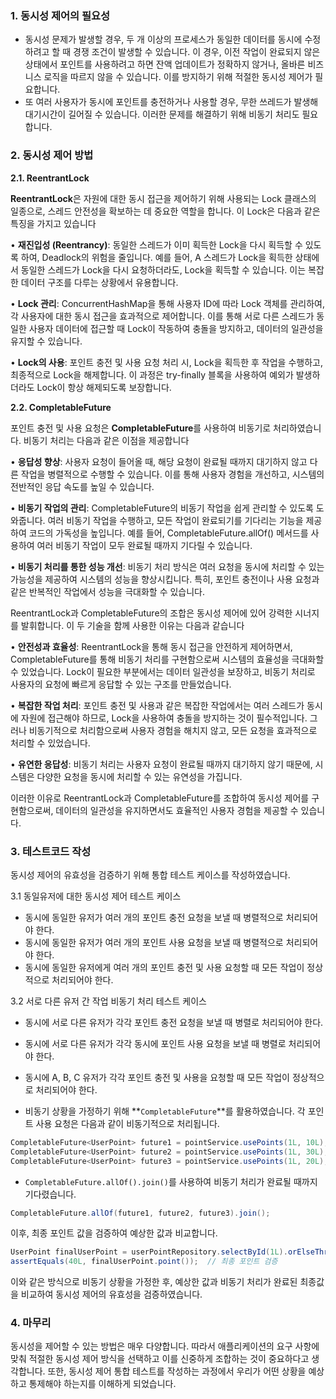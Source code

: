 ### **1. 동시성 제어의 필요성**

- 동시성 문제가 발생할 경우, 두 개 이상의 프로세스가 동일한 데이터를 동시에 수정하려고 할 때 경쟁 조건이 발생할 수 있습니다. 이 경우, 이전 작업이 완료되지 않은 상태에서 포인트를 사용하려고 하면 잔액 업데이트가 정확하지 않거나, 올바른 비즈니스 로직을 따르지 않을 수 있습니다. 이를 방지하기 위해 적절한 동시성 제어가 필요합니다.
- 또 여러 사용자가 동시에 포인트를 충전하거나 사용할 경우, 무한 쓰레드가 발생해 대기시간이 길어질  수 있습니다. 이러한 문제를 해결하기 위해 비동기 처리도 필요합니다.

### **2. 동시성 제어 방법**

**2.1. ReentrantLock**

**ReentrantLock**은 자원에 대한 동시 접근을 제어하기 위해 사용되는 Lock 클래스의 일종으로, 스레드 안전성을 확보하는 데 중요한 역할을 합니다. 이 Lock은 다음과 같은 특징을 가지고 있습니다

• **재진입성 (Reentrancy)**: 동일한 스레드가 이미 획득한 Lock을 다시 획득할 수 있도록 하여, Deadlock의 위험을 줄입니다. 예를 들어, A 스레드가 Lock을 획득한 상태에서 동일한 스레드가 Lock을 다시 요청하더라도, Lock을 획득할 수 있습니다. 이는 복잡한 데이터 구조를 다루는 상황에서 유용합니다.

• **Lock 관리**: ConcurrentHashMap을 통해 사용자 ID에 따라 Lock 객체를 관리하여, 각 사용자에 대한 동시 접근을 효과적으로 제어합니다. 이를 통해 서로 다른 스레드가 동일한 사용자 데이터에 접근할 때 Lock이 작동하여 충돌을 방지하고, 데이터의 일관성을 유지할 수 있습니다.

• **Lock의 사용**: 포인트 충전 및 사용 요청 처리 시, Lock을 획득한 후 작업을 수행하고, 최종적으로 Lock을 해제합니다. 이 과정은 try-finally 블록을 사용하여 예외가 발생하더라도 Lock이 항상 해제되도록 보장합니다.

**2.2. CompletableFuture**

포인트 충전 및 사용 요청은 **CompletableFuture**를 사용하여 비동기로 처리하였습니다. 비동기 처리는 다음과 같은 이점을 제공합니다

• **응답성 향상**: 사용자 요청이 들어올 때, 해당 요청이 완료될 때까지 대기하지 않고 다른 작업을 병렬적으로 수행할 수 있습니다. 이를 통해 사용자 경험을 개선하고, 시스템의 전반적인 응답 속도를 높일 수 있습니다.

• **비동기 작업의 관리**: CompletableFuture의 비동기 작업을 쉽게 관리할 수 있도록 도와줍니다. 여러 비동기 작업을 수행하고, 모든 작업이 완료되기를 기다리는 기능을 제공하여 코드의 가독성을 높입니다. 예를 들어, CompletableFuture.allOf() 메서드를 사용하여 여러 비동기 작업이 모두 완료될 때까지 기다릴 수 있습니다.

• **비동기 처리를 통한 성능 개선**: 비동기 처리 방식은 여러 요청을 동시에 처리할 수 있는 가능성을 제공하여 시스템의 성능을 향상시킵니다. 특히, 포인트 충전이나 사용 요청과 같은 반복적인 작업에서 성능을 극대화할 수 있습니다.

ReentrantLock과 CompletableFuture의 조합은 동시성 제어에 있어 강력한 시너지를 발휘합니다. 이 두 기술을 함께 사용한 이유는 다음과 같습니다

• **안전성과 효율성**: ReentrantLock을 통해 동시 접근을 안전하게 제어하면서, CompletableFuture를 통해 비동기 처리를 구현함으로써 시스템의 효율성을 극대화할 수 있었습니다. Lock이 필요한 부분에서는 데이터 일관성을 보장하고, 비동기 처리로 사용자의 요청에 빠르게 응답할 수 있는 구조를 만들었습니다.

• **복잡한 작업 처리**: 포인트 충전 및 사용과 같은 복잡한 작업에서는 여러 스레드가 동시에 자원에 접근해야 하므로, Lock을 사용하여 충돌을 방지하는 것이 필수적입니다. 그러나 비동기적으로 처리함으로써 사용자 경험을 해치지 않고, 모든 요청을 효과적으로 처리할 수 있었습니다.

• **유연한 응답성**: 비동기 처리는 사용자 요청이 완료될 때까지 대기하지 않기 때문에, 시스템은 다양한 요청을 동시에 처리할 수 있는 유연성을 가집니다.

이러한 이유로 ReentrantLock과 CompletableFuture를 조합하여 동시성 제어를 구현함으로써, 데이터의 일관성을 유지하면서도 효율적인 사용자 경험을 제공할 수 있습니다.

### **3. 테스트코드 작성**

동시성 제어의 유효성을 검증하기 위해 통합 테스트 케이스를 작성하였습니다.

3.1 동일유저에 대한 동시성 제어 테스트 케이스

- 동시에 동일한 유저가 여러 개의 포인트 충전 요청을 보낼 때 병렬적으로 처리되어야 한다.
- 동시에 동일한 유저가 여러 개의 포인트 사용 요청을 보낼 때 병렬적으로 처리되어야 한다.
- 동시에 동일한 유저에게 여러 개의 포인트 충전 및 사용 요청할 때 모든 작업이 정상적으로 처리되어야 한다.

3.2 서로 다른 유저 간 작업 비동기 처리 테스트 케이스

- 동시에 서로 다른 유저가 각각 포인트 충전 요청을 보낼 때 병렬로 처리되어야 한다.
- 동시에 서로 다른 유저가 각각 동시에 포인트 사용 요청을 보낼 때 병렬로 처리되어야 한다.
- 동시에 A, B, C 유저가 각각 포인트 충전 및 사용을 요청할 때 모든 작업이 정상적으로 처리되어야 한다.

- 비동기 상황을 가정하기 위해 **`CompletableFuture`**를 활용하였습니다. 각 포인트 사용 요청은 다음과 같이 비동기적으로 처리됩니다.

```java
CompletableFuture<UserPoint> future1 = pointService.usePoints(1L, 10L);
CompletableFuture<UserPoint> future2 = pointService.usePoints(1L, 30L);
CompletableFuture<UserPoint> future3 = pointService.usePoints(1L, 20L);
```

- `CompletableFuture.allOf().join()`를 사용하여 비동기 처리가 완료될 때까지 기다렸습니다.

```java
CompletableFuture.allOf(future1, future2, future3).join();
```

이후, 최종 포인트 값을 검증하여 예상한 값과 비교합니다.

```java
UserPoint finalUserPoint = userPointRepository.selectById(1L).orElseThrow();
assertEquals(40L, finalUserPoint.point());  // 최종 포인트 검증
```

이와 같은 방식으로 비동기 상황을 가정한 후, 예상한 값과 비동기 처리가 완료된 최종값을 비교하여 동시성 제어의 유효성을 검증하였습니다.

### 4. 마무리

동시성을 제어할 수 있는 방법은 매우 다양합니다. 따라서 애플리케이션의 요구 사항에 맞춰 적절한 동시성 제어 방식을 선택하고 이를 신중하게 조합하는 것이 중요하다고 생각합니다. 또한, 동시성 제어 통합 테스트를 작성하는 과정에서 우리가 어떤 상황을 예상하고 통제해야 하는지를 이해하게 되었습니다.
